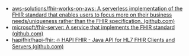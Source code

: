 - [aws-solutions/fhir-works-on-aws: A serverless implementation of the FHIR standard that enables users to focus more on their business needs/uniqueness rather than the FHIR specification. (github.com)](https://github.com/aws-solutions/fhir-works-on-aws)
- [microsoft/fhir-server: A service that implements the FHIR standard (github.com)](https://github.com/microsoft/fhir-server)
- [hapifhir/hapi-fhir: 🔥 HAPI FHIR - Java API for HL7 FHIR Clients and Servers (github.com)](https://github.com/hapifhir/hapi-fhir)